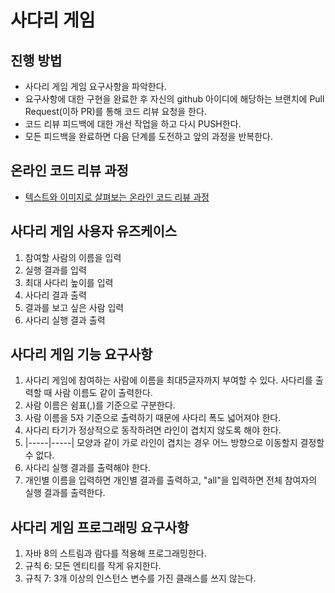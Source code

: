 # 사다리 게임
## 진행 방법
* 사다리 게임 게임 요구사항을 파악한다.
* 요구사항에 대한 구현을 완료한 후 자신의 github 아이디에 해당하는 브랜치에 Pull Request(이하 PR)를 통해 코드 리뷰 요청을 한다.
* 코드 리뷰 피드백에 대한 개선 작업을 하고 다시 PUSH한다.
* 모든 피드백을 완료하면 다음 단계를 도전하고 앞의 과정을 반복한다.

## 온라인 코드 리뷰 과정
* [텍스트와 이미지로 살펴보는 온라인 코드 리뷰 과정](https://github.com/nextstep-step/nextstep-docs/tree/master/codereview)

## 사다리 게임 사용자 유즈케이스
1. 참여할 사람의 이름을 입력
2. 실행 결과를 입력
3. 최대 사다리 높이를 입력
4. 사다리 결과 출력
5. 결과를 보고 싶은 사람 입력
6. 사다리 실행 결과 출력

## 사다리 게임 기능 요구사항
1. 사다리 게임에 참여하는 사람에 이름을 최대5글자까지 부여할 수 있다. 사다리를 출력할 때 사람 이름도 같이 출력한다.
2. 사람 이름은 쉼표(,)를 기준으로 구분한다.
3. 사람 이름을 5자 기준으로 출력하기 때문에 사다리 폭도 넓어져야 한다.
4. 사다리 타기가 정상적으로 동작하려면 라인이 겹치지 않도록 해야 한다.
5. |-----|-----| 모양과 같이 가로 라인이 겹치는 경우 어느 방향으로 이동할지 결정할 수 없다.
6. 사다리 실행 결과를 출력해야 한다.
7. 개인별 이름을 입력하면 개인별 결과를 출력하고, "all"을 입력하면 전체 참여자의 실행 결과를 출력한다.

## 사다리 게임 프로그래밍 요구사항
1. 자바 8의 스트림과 람다를 적용해 프로그래밍한다.
2. 규칙 6: 모든 엔티티를 작게 유지한다.
3. 규칙 7: 3개 이상의 인스턴스 변수를 가진 클래스를 쓰지 않는다.